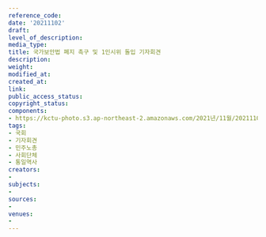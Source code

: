 ```yaml
---
reference_code: 
date: '20211102'
draft: 
level_of_description: 
media_type: 
title: 국가보안법 폐지 촉구 및 1인시위 돌입 기자회견
description: 
weight: 
modified_at: 
created_at: 
link: 
public_access_status: 
copyright_status: 
components:
- https://kctu-photo.s3.ap-northeast-2.amazonaws.com/2021년/11월/20211102-국가보안법+폐지+촉구+및+1인시위+돌입+기자회견_국회_기자회견_민주노총_사회단체_통일역사/404413_63575_5556.jpg
tags:
- 국회
- 기자회견
- 민주노총
- 사회단체
- 통일역사
creators:
- 
subjects:
- 
sources:
- 
venues:
- 
---
```

